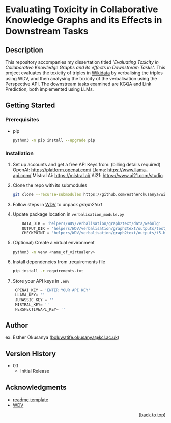 # Evaluating Toxicity in Collaborative Knowledge Graphs and its Effects in Downstream Tasks

## Description

This repository accompanies my dissertation titled *'Evaluating Toxicity in Collaborative Knowledge Graphs and its effects in Downstream Tasks'*. This project evaluates the toxicity of triples in [Wikidata](https://wikidata.org) by verbalising the triples using WDV, and then analysing the toxicity of the verbalisation using the Perspective API. The downstream tasks examined are KGQA and Link Prediction, both implemented using LLMs.



<!-- GETTING STARTED -->
## Getting Started


### Prerequisites

* pip
  ```sh
  python3 -m pip install --upgrade pip
  ```

### Installation

1. Set up accounts and get a free API Keys from: (billing details required)
    OpenAI: https://platform.openai.com/
    Llama: https://www.llama-api.com/
    Mistral Ai: https://mistral.ai/
    Ai21: https://www.ai21.com/studio

2. Clone the repo with its submodules
   ```sh
   git clone --recurse-submodules https://github.com/estherokusanya/wikidata-toxicity.git
   ```
3. Follow steps in [WDV](https://github.com/gabrielmaia7/WDV/tree/13810bd80e2c64956018b5ae508f6eb582deaf3c/Verbalisation) to unpack *graph2text*
4. Update package location in `verbalisation_module.py`
    ```python
        DATA_DIR = 'helpers/WDV/verbalisation/graph2text/data/webnlg'
        OUTPUT_DIR = 'helpers/WDV/verbalisation/graph2text/outputs/test_model'
        CHECKPOINT = 'helpers/WDV/verbalisation/graph2text/outputs/t5-base_13881/val_avg_bleu=68.1000-step_count=5.ckpt'
    ```
3. (Optional) Create a virtual environment
   ```sh
   python3 -m venv <name_of_virtualenv>
   ```
4. Install dependencies from .requirements file
    ```sh
   pip install -r requirements.txt
   ```
5. Store your API keys in `.env`
   ```js
    OPENAI_KEY = 'ENTER YOUR API KEY'
    LLAMA_KEY= ''
    JURASSIC_KEY = ''
    MISTRAL_KEY= ''
    PERSPECTIVEAPI_KEY= ''
   ```




## Author

ex. Esther Okusanya (boluwatife.okusanya@kcl.ac.uk)


## Version History

* 0.1
    * Initial Release


## Acknowledgments

* [readme template](https://github.com/matiassingers/awesome-readme)
* [WDV](https://github.com/gabrielmaia7/WDV)

<p align="right">(<a href="#readme-top">back to top</a>)</p>
